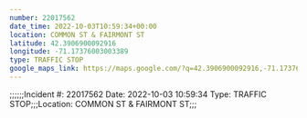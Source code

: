 ```yaml
---
number: 22017562
date_time: 2022-10-03T10:59:34+00:00
location: COMMON ST & FAIRMONT ST
latitude: 42.3906900092916
longitude: -71.17376003003389
type: TRAFFIC STOP
google_maps_link: https://maps.google.com/?q=42.3906900092916,-71.17376003003389
---
```


;;;;;;Incident #: 22017562  Date: 2022-10-03 10:59:34   Type: TRAFFIC STOP;;;Location: COMMON ST & FAIRMONT ST;;;
